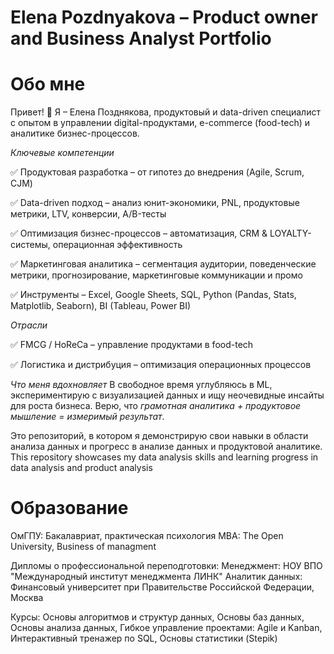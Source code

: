 # Elena Pozdnyakova – Product owner and Business Analyst Portfolio
# Обо мне

Привет! 👋 Я – Елена Позднякова, продуктовый и data-driven специалист с опытом в управлении digital-продуктами, e-commerce (food-tech) и аналитике бизнес-процессов.

*Ключевые компетенции*

✅ Продуктовая разработка – от гипотез до внедрения (Agile, Scrum, CJM)

✅ Data-driven подход – анализ юнит-экономики, PNL, продуктовые метрики, LTV, конверсии, A/B-тесты

✅ Оптимизация бизнес-процессов – автоматизация, CRM & LOYALTY-системы, операционная эффективность

✅ Маркетинговая аналитика – сегментация аудитории, поведенческие метрики, прогнозирование, маркетинговые коммуникации и промо

✅ Инструменты – Excel, Google Sheets, SQL, Python (Pandas, Stats, Matplotlib, Seaborn), BI (Tableau, Power BI)

*Отрасли*

✅ FMCG / HoReCa – управление продуктами в food-tech

✅ Логистика и дистрибуция – оптимизация операционных процессов

*Что меня вдохновляет*
В свободное время углубляюсь в ML, экспериментирую с визуализацией данных и ищу неочевидные инсайты для роста бизнеса.
Верю, что *грамотная аналитика + продуктовое мышление = измеримый результат*.

Это репозиторий, в котором я демонстрирую свои навыки в области анализа данных и прогресс в анализе данных и продуктовой аналитике.
This repository showcases my data analysis skills and learning progress in data analysis and product analysis


# Образование
ОмГПУ: Бакалавриат, практическая психология
MBA: The Open University, Business of managment

Дипломы о профессиональной переподготовки:
Менеджмент: НОУ ВПО "Международный институт менеджмента ЛИНК"
Аналитик данных: Финансовый университет при Правительстве Российской Федерации, Москва

Курсы:
Основы алгоритмов и структур данных, Основы баз данных, Основы анализа данных, Гибкое управление проектами: Agile и Kanban, Интерактивный тренажер по SQL,
Основы статистики (Stepik)
